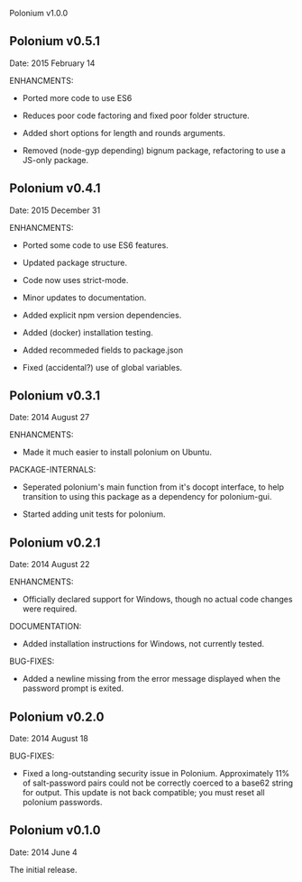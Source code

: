 
Polonium v1.0.0


Polonium v0.5.1
----------------------------------------------------------------
Date: 2015 February 14

ENHANCMENTS:

* Ported more code to use ES6

* Reduces poor code factoring and fixed poor folder structure.

* Added short options for length and rounds arguments.

* Removed (node-gyp depending) bignum package, refactoring to use a JS-only package.





Polonium v0.4.1
----------------------------------------------------------------
Date: 2015 December 31

ENHANCMENTS:

* Ported some code to use ES6 features.

* Updated package structure.

* Code now uses strict-mode.

* Minor updates to documentation.

* Added explicit npm version dependencies.

* Added (docker) installation testing.

* Added recommeded fields to package.json

* Fixed (accidental?) use of global variables.





Polonium v0.3.1
----------------------------------------------------------------
Date: 2014 August 27

ENHANCMENTS:

* Made it much easier to install polonium on Ubuntu.

PACKAGE-INTERNALS:

* Seperated polonium's main function from it's docopt interface, to
help transition to using this package as a dependency for polonium-gui.

* Started adding unit tests for polonium.







Polonium v0.2.1
----------------------------------------------------------------
Date: 2014 August 22

ENHANCMENTS:

* Officially declared support for Windows, though no actual code changes
were required.

DOCUMENTATION:

* Added installation instructions for Windows, not currently tested.

BUG-FIXES:

* Added a newline missing from the error message displayed when
the password prompt is exited.










Polonium v0.2.0
----------------------------------------------------------------
Date: 2014 August 18

BUG-FIXES:

* Fixed a long-outstanding security issue in Polonium. Approximately
11% of salt-password pairs could not be correctly coerced to a base62
string for output. This update is not back compatible; you must reset
all polonium passwords.











Polonium v0.1.0
----------------------------------------------------------------
Date: 2014 June 4

The initial release.
